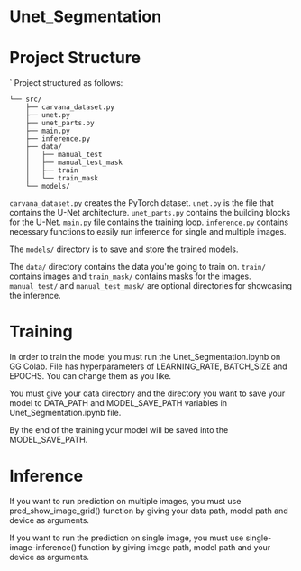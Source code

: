 # Unet_Segmentation
# Project Structure
`
Project structured as follows:
```
└── src/
    ├── carvana_dataset.py
    ├── unet.py
    ├── unet_parts.py
    ├── main.py
    ├── inference.py
    ├── data/
    │   ├── manual_test
    │   ├── manual_test_mask
    │   ├── train
    │   └── train_mask
    └── models/
```
`carvana_dataset.py` creates the PyTorch dataset. `unet.py` is the file that contains the U-Net architecture. `unet_parts.py` contains the building blocks for the U-Net. `main.py` file contains the training loop. `inference.py` contains necessary functions to easily run inference for single and multiple images.

The `models/` directory is to save and store the trained models.

The `data/` directory contains the data you're going to train on. `train/` contains images and `train_mask/` contains masks for the images. `manual_test/` and `manual_test_mask/` are optional directories for showcasing the inference.

# Training 

In order to train the model you must run the Unet_Segmentation.ipynb on GG Colab. File has hyperparameters of LEARNING_RATE, BATCH_SIZE and EPOCHS. You can change them as you like.

You must give your data directory and the directory you want to save your model to DATA_PATH and MODEL_SAVE_PATH variables in Unet_Segmentation.ipynb file.

By the end of the training your model will be saved into the MODEL_SAVE_PATH.

# Inference

If you want to run prediction on multiple images, you must use pred_show_image_grid() function by giving your data path, model path and device as arguments.

If you want to run the prediction on single image, you must use single-image-inference() function by giving image path, model path and your device as arguments.

